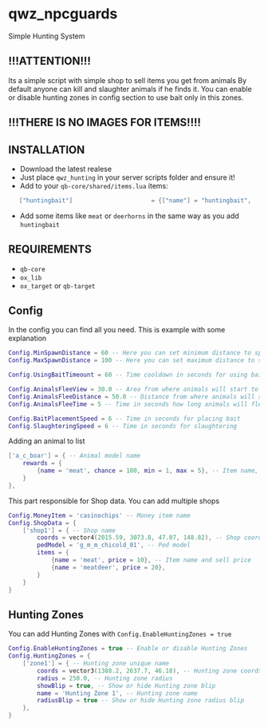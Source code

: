 # qwz_npcguards
Simple Hunting System

## !!!ATTENTION!!!

Its a simple script with simple shop to sell items you get from animals
By default anyone can kill and slaughter animals if he finds it.
You can enable or disable hunting zones in config section to use bait only in this zones.

##  !!!THERE IS NO IMAGES FOR ITEMS!!!!

## INSTALLATION
 - Download the latest realese
 - Just place `qwz_hunting` in your server scripts folder and ensure it!
 - Add to your `qb-core/shared/items.lua` items:
 ```lua
 	["huntingbait"] 		 			 = {["name"] = "huntingbait",       	    	["label"] = "Hunt Bait",	 ["weight"] = 150, 		["type"] = "item", 		["image"] = "huntingbait.png", 			["unique"] = false, 	["useable"] = true, 	["shouldClose"] = true,   ["combinable"] = nil,   ["description"] = "Hunting Bait"},
 ```
 - Add some items like `meat` or `deerhorns` in the same way as you add `huntingbait`

## REQUIREMENTS
 - `qb-core`
 - `ox_lib`
 - `ox_target` or `qb-target`

## Config

In the config you can find all you need. This is example with some explanation

```lua
Config.MinSpawnDistance = 60 -- Here you can set minimum distance to spawn an animal
Config.MaxSpawnDistance = 100 -- Here you can set maximum distance to spawn an animal

Config.UsingBaitTimeount = 60 -- Time cooldown in seconds for using bait

Config.AnimalsFleeView = 30.0 -- Area from where animals will start to flee
Config.AnimalsFleeDistance = 50.0 -- Distance from where animals will start to flee
Config.AnimalsFleeTime = 5 -- Time in seconds how long animals will fleeing

Config.BaitPlacementSpeed = 6 -- Time in seconds for placing bait
Config.SlaughteringSpeed = 6 -- Time in seconds for slaughtering
```

Adding an animal to list

```lua
['a_c_boar'] = { -- Animal model name
    rewards = {
        {name = 'meat', chance = 100, min = 1, max = 5}, -- Item name, chance to get, min and max amount
    }
},
```

This part responsible for Shop data. You can add multiple shops

```lua
Config.MoneyItem = 'casinochips' -- Money item name
Config.ShopData = {
    ['shop1'] = { -- Shop name
        coords = vector4(2015.59, 3073.8, 47.07, 148.82), -- Shop coords
        pedModel = 'g_m_m_chicold_01', -- Ped model
        items = {
            {name = 'meat', price = 10}, -- Item name and sell price
            {name = 'meatdeer', price = 20},
        }
    }
}
```

## Hunting Zones

You can add Hunting Zones with `Config.EnableHuntingZones = true`

```lua
Config.EnableHuntingZones = true -- Enable or disable Hunting Zones
Config.HuntingZones = {
    ['zone1'] = { -- Hunting zone unique name
        coords = vector3(1388.2, 2637.7, 46.18), -- Hunting zone coords
        radius = 250.0, -- Hunting zone radius
        showBlip = true, -- Show or hide Hunting zone blip
        name = 'Hunting Zone 1', -- Hunting zone name
        radiusBlip = true -- Show or hide Hunting zone radius blip
    },
}
```
